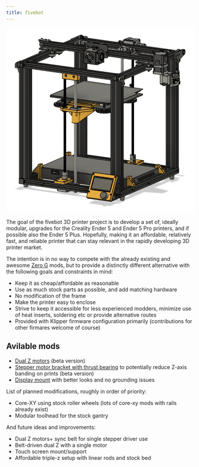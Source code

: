 ```yaml
---
title: fivebot
---
```


![fivebot-printer](assets/images/fivebot-printer.png)

The goal of the fivebot 3D printer project is to develop a set of, ideally modular, upgrades for the Creality Ender 5 and Ender 5 Pro printers, and if possible also the Ender 5 Plus. Hopefully, making it an affordable, relatively fast, and reliable printer that can stay relevant in the rapidly developing 3D printer market. 

The intention is in no way to compete with the already existing and awesome [Zero G](https://zerog.one/) mods, but to provide a distinctly different alternative with the following goals and constraints in mind:

* Keep it as cheap/affordable as reasonable
* Use as much stock parts as possible, and add matching hardware
* No modification of the frame
* Make the printer easy to enclose
* Strive to keep it accessible for less experienced modders, minimize use of heat inserts, soldering etc or provide alternative routes
* Provided with Klipper firmware configuration primarily (contributions for other firmares welcome of course)

## Avilable mods
* [Dual Z motors](dual-z.html) (beta version)
* [Stepper motor bracket with thrust bearing](dual-z.html#stepper-motor-brackets) to potentially reduce Z-axis banding on prints (beta version)
* [Display mount](display.html) with better looks and no grounding issues

List of planned modifications, roughly in order of priority:


* Core-XY using stock roller wheels (lots of core-xy mods with rails already exist)
* Modular toolhead for the stock gantry

And future ideas and improvements:
* Dual Z motors+ sync belt for single stepper driver use
* Belt-driven dual Z with a single motor
* Touch screen mount/support
* Affordable triple-z setup with linear rods and stock bed
